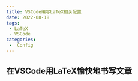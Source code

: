 ```yaml
---
title: VSCode编写LaTeX相关配置
date: 2022-08-18
tags:
 - LaTeX
 - VSCode
categories:
 -  Config
---
```


## 在VSCode用LaTeX愉快地书写文章

